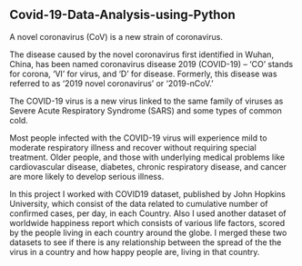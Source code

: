 ##  Covid-19-Data-Analysis-using-Python

A novel coronavirus (CoV) is a new strain of coronavirus.

The disease caused by the novel coronavirus first identified in Wuhan, China, has been named coronavirus disease 2019 (COVID-19) – ‘CO’ stands for corona, ‘VI’ for virus, and ‘D’ for disease.
Formerly, this disease was referred to as ‘2019 novel coronavirus’ or ‘2019-nCoV.’

The COVID-19 virus is a new virus linked to the same family of viruses as Severe Acute Respiratory Syndrome (SARS) and some types of common cold.

Most people infected with the COVID-19 virus will experience mild to moderate respiratory illness and recover without requiring special treatment.  Older people, and those with underlying medical problems like cardiovascular disease, diabetes, chronic respiratory disease, and cancer are more likely to develop serious illness.

In this project I worked with COVID19 dataset, published by John Hopkins University, which consist of the data related to cumulative number of confirmed cases, per day, in each Country. Also I used another dataset of worldwide happiness report which consists of various life factors, scored by the people living in each country around the globe. I merged these two datasets to see if there is any relationship between the spread of the the virus in a country and how happy people are, living in that country.
